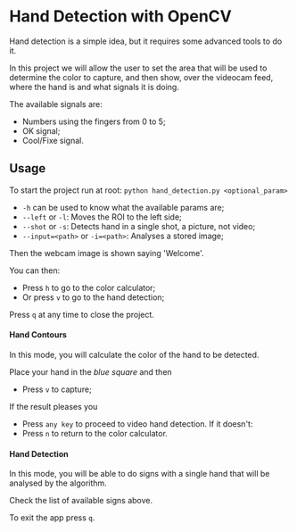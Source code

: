 # Hand Detection with OpenCV

Hand detection is a simple idea, but it requires some advanced tools to do it.

In this project we will allow the user to set the area that will be used to determine the color to capture, and then show, over the videocam feed, where the hand is and what signals it is doing.

The available signals are:

-   Numbers using the fingers from 0 to 5;
-   OK signal;
-   Cool/Fixe signal.

## Usage

To start the project run at root:
`python hand_detection.py <optional_param>`

-   `-h` can be used to know what the available params are;
-   `--left` or `-l`: Moves the ROI to the left side;
-   `--shot` or `-s`: Detects hand in a single shot, a picture, not video;
-   `--input=<path>` or `-i=<path>`: Analyses a stored image;

Then the webcam image is shown saying 'Welcome'.

You can then:

-   Press `h` to go to the color calculator;
-   Or press `v` to go to the hand detection;

Press `q` at any time to close the project.

#### Hand Contours

In this mode, you will calculate the color of the hand to be detected.

Place your hand in the _blue square_ and then

-   Press `v` to capture;

If the result pleases you

-   Press `any key` to proceed to video hand detection.
    If it doesn't:
-   Press `n` to return to the color calculator.

#### Hand Detection

In this mode, you will be able to do signs with a single hand that will be analysed by the algorithm.

Check the list of available signs above.

To exit the app press `q`.

